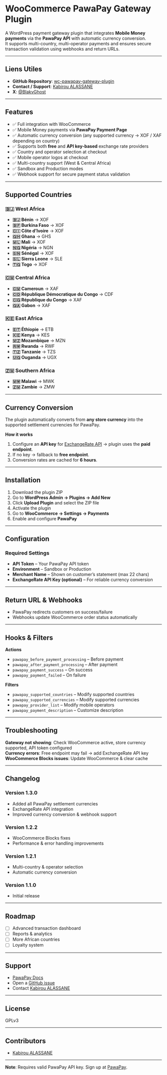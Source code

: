 # WooCommerce PawaPay Gateway Plugin

A WordPress payment gateway plugin that integrates **Mobile Money payments** via the **PawaPay API** with automatic currency conversion.  
It supports multi-country, multi-operator payments and ensures secure transaction validation using webhooks and return URLs.

---

## Liens Utiles

- **GitHub Repository**: [wc-pawapay-gateway-plugin](https://github.com/BlakvGhost/wc-pawapay-gateway-plugin)
- **Contact / Support**: [Kabirou ALASSANE](https://kabiroualassane.link)  
- **X**: [@BlakvGhost](https://x.com/BlakvGhost)  

---

## Features

- ✅ Full integration with WooCommerce
- ✅ Mobile Money payments via **PawaPay Payment Page**
- ✅ Automatic currency conversion (any supported currency → XOF / XAF depending on country)
- ✅ Supports both **free** and **API key-based** exchange rate providers
- ✅ Country and operator selection at checkout
- ✅ Mobile operator logos at checkout
- ✅ Multi-country support (West & Central Africa)
- ✅ Sandbox and Production modes
- ✅ Webhook support for secure payment status validation

---

## Supported Countries

### 🇧🇯 West Africa

- **🇧🇯 Bénin** → XOF  
- **🇧🇫 Burkina Faso** → XOF  
- **🇨🇮 Côte d’Ivoire** → XOF  
- **🇬🇭 Ghana** → GHS  
- **🇲🇱 Mali** → XOF  
- **🇳🇬 Nigéria** → NGN  
- **🇸🇳 Sénégal** → XOF  
- **🇸🇱 Sierra Leone** → SLE  
- **🇹🇬 Togo** → XOF  

### 🇨🇲 Central Africa

- **🇨🇲 Cameroun** → XAF  
- **🇨🇩 République Démocratique du Congo** → CDF  
- **🇨🇬 République du Congo** → XAF  
- **🇬🇦 Gabon** → XAF  

### 🇰🇪 East Africa

- **🇪🇹 Éthiopie** → ETB  
- **🇰🇪 Kenya** → KES  
- **🇲🇿 Mozambique** → MZN  
- **🇷🇼 Rwanda** → RWF  
- **🇹🇿 Tanzanie** → TZS  
- **🇺🇬 Ouganda** → UGX  

### 🇿🇲 Southern Africa

- **🇲🇼 Malawi** → MWK  
- **🇿🇲 Zambie** → ZMW  

---

## Currency Conversion

The plugin automatically converts from **any store currency** into the supported settlement currencies for PawaPay.

**How it works**

1. Configure an **API key** for [ExchangeRate API](https://www.exchangerate-api.com/) → plugin uses the **paid endpoint**.  
2. If no key → fallback to **free endpoint**.  
3. Conversion rates are cached for **6 hours**.

---

## Installation

1. Download the plugin ZIP
2. Go to **WordPress Admin → Plugins → Add New**
3. Click **Upload Plugin** and select the ZIP file
4. Activate the plugin
5. Go to **WooCommerce → Settings → Payments**
6. Enable and configure **PawaPay**

---

## Configuration

### Required Settings

- **API Token** – Your PawaPay API token  
- **Environment** – Sandbox or Production  
- **Merchant Name** – Shown on customer’s statement (max 22 chars)  
- **ExchangeRate API Key (optional)** – For reliable currency conversion

---

## Return URL & Webhooks

- PawaPay redirects customers on success/failure  
- Webhooks update WooCommerce order status automatically  

---

## Hooks & Filters

**Actions**  

- `pawapay_before_payment_processing` – Before payment  
- `pawapay_after_payment_processing` – After payment  
- `pawapay_payment_success` – On success  
- `pawapay_payment_failed` – On failure  

**Filters**  

- `pawapay_supported_countries` – Modify supported countries  
- `pawapay_supported_currencies` – Modify supported currencies  
- `pawapay_provider_list` – Modify mobile operators  
- `pawapay_payment_description` – Customize description  

---

## Troubleshooting

**Gateway not showing**: Check WooCommerce active, store currency supported, API token configured  
**Currency errors**: Free endpoint may fail → add ExchangeRate API key  
**WooCommerce Blocks issues**: Update WooCommerce & clear cache  

---

## Changelog

### Version 1.3.0

- Added all PawaPay settlement currencies  
- ExchangeRate API integration  
- Improved currency conversion & webhook support  

### Version 1.2.2

- WooCommerce Blocks fixes  
- Performance & error handling improvements  

### Version 1.2.1

- Multi-country & operator selection  
- Automatic currency conversion  

### Version 1.1.0

- Initial release

---

## Roadmap

- [ ] Advanced transaction dashboard  
- [ ] Reports & analytics  
- [ ] More African countries  
- [ ] Loyalty system

---

## Support

- [PawaPay Docs](https://docs.pawapay.io/v2/docs)  
- Open a [GitHub issue](https://github.com/BlakvGhost/wc-pawapay-gateway-plugin/issues)  
- Contact [Kabirou ALASSANE](https://kabiroualassane.link)

---

## License

GPLv3

---

## Contributors

- [Kabirou ALASSANE](https://kabiroualassane.link)  

---

**Note**: Requires valid PawaPay API key. Sign up at [PawaPay](https://pawapay.io).
